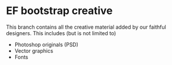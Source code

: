 EF bootstrap creative
=========

This branch contains all the creative material added by our faithful designers. This includes (but is not limited to)
* Photoshop originals (PSD)
* Vector graphics
* Fonts
